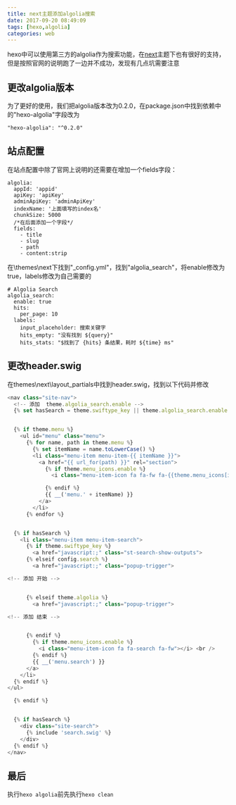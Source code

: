 ```yaml
---
title: next主题添加algolia搜索
date: 2017-09-20 08:49:09
tags: [hexo,algolia]
categories: web
---
```

hexo中可以使用第三方的algolia作为搜索功能，在[next](http://theme-next.iissnan.com/third-party-services.html#algolia-search)主题下也有很好的支持，但是按照官网的说明跑了一边并不成功，发现有几点坑需要注意
## 更改algolia版本
为了更好的使用，我们把algolia版本改为0.2.0，在package.json中找到依赖中的"hexo-algolia"字段改为
```
"hexo-algolia": "^0.2.0"
```
## 站点配置
在站点配置中除了官网上说明的还需要在增加一个fields字段：
```
algolia:
  appId: 'appid'
  apiKey: 'apiKey'
  adminApiKey: 'adminApiKey'
  indexName: '上面填写的index名'
  chunkSize: 5000
  /*在后面添加一个字段*/
  fields:
    - title
    - slug
    - path
    - content:strip
```
在\themes\next下找到"_config.yml"，找到"algolia_search"，将enable修改为true，labels修改为自己需要的
```
# Algolia Search
algolia_search:
  enable: true
  hits:
    per_page: 10
  labels:
    input_placeholder: 搜索关键字
    hits_empty: "没有找到 ${query}"
    hits_stats: "$找到了 {hits} 条结果，耗时 ${time} ms"
```
## 更改header.swig
在themes\next\layout_partials中找到header.swig，找到以下代码并修改
```javascript
<nav class="site-nav">
  <!-- 添加  theme.algolia_search.enable -->
  {% set hasSearch = theme.swiftype_key || theme.algolia_search.enable || theme.tinysou_Key || config.search %}


  {% if theme.menu %}
    <ul id="menu" class="menu">
      {% for name, path in theme.menu %}
        {% set itemName = name.toLowerCase() %}
        <li class="menu-item menu-item-{{ itemName }}">
          <a href="{{ url_for(path) }}" rel="section">
            {% if theme.menu_icons.enable %}
              <i class="menu-item-icon fa fa-fw fa-{{theme.menu_icons[itemName] | default('question-circle') | lower }}"></i> 

            {% endif %}
            {{ __('menu.' + itemName) }}
          </a>
        </li>
      {% endfor %}


  {% if hasSearch %}
    <li class="menu-item menu-item-search">
      {% if theme.swiftype_key %}
        <a href="javascript:;" class="st-search-show-outputs">
      {% elseif config.search %}
        <a href="javascript:;" class="popup-trigger">

<!-- 添加 开始 -->


      {% elseif theme.algolia %}
        <a href="javascript:;" class="popup-trigger">

<!-- 添加 结束 -->


      {% endif %}
        {% if theme.menu_icons.enable %}
          <i class="menu-item-icon fa fa-search fa-fw"></i> <br />
        {% endif %}
        {{ __('menu.search') }}
      </a>
    </li>
  {% endif %}
</ul>

  {% endif %}


  {% if hasSearch %}
    <div class="site-search">
      {% include 'search.swig' %}
    </div>
  {% endif %}
</nav>
```
## 最后
执行```hexo algolia```前先执行```hexo clean```